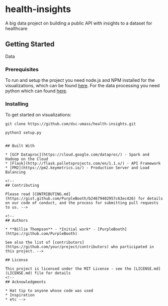# health-insights
A big data project on building a public API with insights to a dataset for healthcare


## Getting Started

Data


### Prerequisites

To run and setup the project you need node.js and NPM installed for the visualizations, which can be found [here](https://nodejs.org/en/). For the data processing you need python which can found [here](https://www.python.org/downloads/release/python-374/).

### Installing

To get started on visualizations:
```
git clone https://github.com/dsc-umass/health-insights.git

python3 setup.py
```
<!-- 
## Deployment

To get started on visualizations:
```
cd dataproc/

sudo pm2 start api.py --name health-insights --interpreter=python3 -->
```

## Built With

* [GCP Dataproc](https://cloud.google.com/dataproc/) - Spark and Hadoop on the Cloud
* [Flask](http://flask.palletsprojects.com/en/1.1.x/) - API Framework
* [PM2](https://pm2.keymetrics.io/) - Production Server and Load Balancing

<!-- 
## Contributing

Please read [CONTRIBUTING.md](https://gist.github.com/PurpleBooth/b24679402957c63ec426) for details on our code of conduct, and the process for submitting pull requests to us. -->

<!-- 
## Authors

* **Billie Thompson** - *Initial work* - [PurpleBooth](https://github.com/PurpleBooth)

See also the list of [contributors](https://github.com/your/project/contributors) who participated in this project. -->

## License

This project is licensed under the MIT License - see the [LICENSE.md](LICENSE.md) file for details
<!-- 
## Acknowledgments

* Hat tip to anyone whose code was used
* Inspiration
* etc -->


